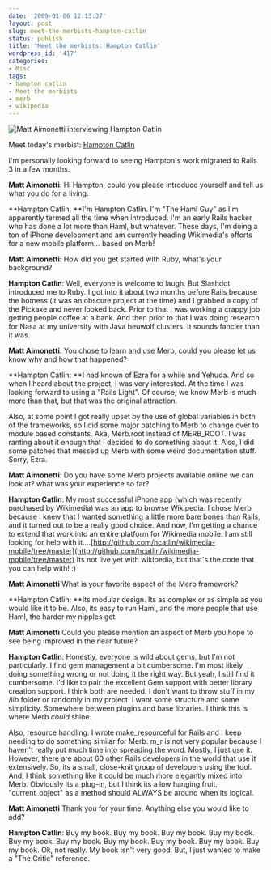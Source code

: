 ```yaml
---
date: '2009-01-06 12:13:37'
layout: post
slug: meet-the-merbists-hampton-catlin
status: publish
title: 'Meet the merbists: Hampton Catlin'
wordpress_id: '417'
categories:
- Misc
tags:
- hampton catlin
- Meet the merbists
- merb
- wikipedia
---
```


![Matt Aimonetti interviewing Hampton Catlin](http://farm1.static.flickr.com/156/379744976_8f241811fe_m.jpg)




Meet today's merbist: [Hampton Catlin](http://hamptoncatlin.com/)




I'm personally looking forward to seeing Hampton's work migrated to Rails 3 in a few months.





**Matt Aimonetti**: Hi Hampton, could you please introduce yourself and tell us what you do for a living.




**Hampton Catlin: **I'm Hampton Catlin. I'm "The Haml Guy" as I'm apparently termed all the time when introduced. I'm an early Rails hacker who has done a lot more than Haml, but whatever. These days, I'm doing a ton of iPhone development and am currently heading Wikimedia's efforts for a new mobile platform... based on Merb!





**Matt Aimonetti**: How did you get started with Ruby, what's your background?




**Hampton Catlin**: Well, everyone is welcome to laugh. But Slashdot introduced me to Ruby. I got into it about two months before Rails because the hotness (it was an obscure project at the time) and I grabbed a copy of the Pickaxe and never looked back. Prior to that I was working a crappy job getting people coffee at a bank. And then prior to that I was doing research for Nasa at my university with Java beuwolf clusters. It sounds fancier than it was.





**Matt Aimonetti:** You chose to learn and use Merb, could you please let us know why and how that happened?




**Hampton Catlin: **I had known of Ezra for a while and Yehuda. And so when I heard about the project, I was very interested. At the time I was looking forward to using a "Rails Light". Of course, we know Merb is much more than that, but that was the original attraction.  

Also, at some point I got really upset by the use of global variables in both of the frameworks, so I did some major patching to Merb to change over to module based constants. Aka, Merb.root instead of MERB_ROOT. I was ranting about it enough that I decided to do something about it. Also, I did some patches that messed up Merb with some weird documentation stuff. Sorry, Ezra.





**Matt Aimonetti**: Do you have some Merb projects available online we can look at? what was your experience so far?




**Hampton Catlin**: My most successful iPhone app (which was recently purchased by Wikimedia) was an app to browse Wikipedia. I chose Merb because I knew that I wanted something a little more bare bones than Rails, and it turned out to be a really good choice. And now, I'm getting a chance to extend that work into an entire platform for Wikimedia mobile. I am still looking for help with it....[http://github.com/hcatlin/wikimedia-mobile/tree/master](http://github.com/hcatlin/wikimedia-mobile/tree/master)
Its not live yet with wikipedia, but that's the code that you can help with! :)







**Matt Aimonetti** What is your favorite aspect of the Merb framework?




**Hampton Catlin: **Its modular design. Its as complex or as simple as you would like it to be. Also, its easy to run Haml, and the more people that use Haml, the harder my nipples get.





**Matt Aimonetti** Could you please mention an aspect of Merb you hope to see being improved in the near future?




**Hampton Catlin**: Honestly, everyone is wild about gems, but I'm not particularly. I find gem management a bit cumbersome. I'm most likely doing something wrong or not doing it the right way. But yeah, I still find it cumbersome. I'd like to pair the excellent Gem support with better library creation support. I think both are needed. I don't want to throw stuff in my /lib folder or randomly in my project. I want some structure and some simplicity. Somewhere between plugins and base libraries. I think this is where Merb *could* shine.  

Also, resource handling. I wrote make_resourceful for Rails and I keep needing to do something similar for Merb. m_r is not very popular because I haven't really put much time into spreading the word. Mostly, I just use it. However, there are about 60 other Rails developers in the world that use it extensively. So, its a small, close-knit group of developers using the tool. And, I think something like it could be much more elegantly mixed into Merb. Obviously its a plug-in, but I think its a low hanging fruit. "current_object" as a method should ALWAYS be around when its logical.





**Matt Aimonetti** Thank you for your time. Anything else you would like to add?




**Hampton Catlin**: Buy my book. Buy my book. Buy my book. Buy my book. Buy my book. Buy my book. Buy my book. Buy my book. Buy my book. Buy my book. Ok, not really. My book isn't very good. But, I just wanted to make a "The Critic" reference.



